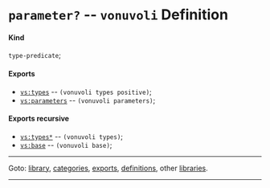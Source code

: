 

<a id='definition__vonuvoli__parameter_3f'></a>

# `parameter?` -- `vonuvoli` Definition


<a id='definition__vonuvoli__parameter_3f__kind'></a>

#### Kind

`type-predicate`;


<a id='definition__vonuvoli__parameter_3f__exports'></a>

#### Exports

 * [`vs:types`](../../vonuvoli/exports/vs_3a_types.md#export__vonuvoli__vs_3a_types) -- `(vonuvoli types positive)`;
 * [`vs:parameters`](../../vonuvoli/exports/vs_3a_parameters.md#export__vonuvoli__vs_3a_parameters) -- `(vonuvoli parameters)`;


<a id='definition__vonuvoli__parameter_3f__exports-recursive'></a>

#### Exports recursive

 * [`vs:types*`](../../vonuvoli/exports/vs_3a_types_2a.md#export__vonuvoli__vs_3a_types_2a) -- `(vonuvoli types)`;
 * [`vs:base`](../../vonuvoli/exports/vs_3a_base.md#export__vonuvoli__vs_3a_base) -- `(vonuvoli base)`;

----

Goto: [library](../../vonuvoli/_index.md#library__vonuvoli), [categories](../../vonuvoli/categories/_index.md#toc__vonuvoli__categories), [exports](../../vonuvoli/exports/_index.md#toc__vonuvoli__exports), [definitions](../../vonuvoli/definitions/_index.md#toc__vonuvoli__definitions), other [libraries](../../_libraries.md#toc__libraries).

----

